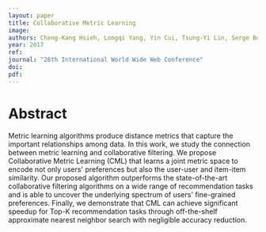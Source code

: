 ```yaml
---
layout: paper
title: Collaborative Metric Learning
image:
authors: Cheng-Kang Hsieh, Longqi Yang, Yin Cui, Tsung-Yi Lin, Serge Belongie, Deborah Estrin.
year: 2017
ref:
journal: "26th International World Wide Web Conference"
doi:
pdf:
---
```


# Abstract

Metric learning algorithms produce distance metrics that capture the important relationships among data. In this work, we study the connection between metric learning and collaborative filtering. We propose Collaborative Metric Learning (CML) that learns a joint metric space to encode not only users' preferences but also the user-user and item-item similarity. Our proposed algorithm outperforms the state-of-the-art collaborative filtering algorithms on a wide range of recommendation tasks and is able to uncover the underlying spectrum of users' fine-grained preferences. Finally, we demonstrate that CML can achieve significant speedup for Top-K recommendation tasks through off-the-shelf approximate nearest neighbor search with negligible accuracy reduction.
